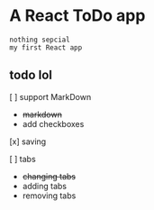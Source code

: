 # A React ToDo app
    nothing sepcial
    my first React app
## todo lol
 [ ] support MarkDown
 - ~~markdown~~
 - add checkboxes

 [x] saving

 [ ] tabs
- ~~changing tabs~~
- adding tabs
- removing tabs
